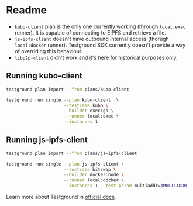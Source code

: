 # Readme

- `kubo-client` plan is the only one currently working (through `local:exec` runner). It is capable of connecting to EIPFS and retrieve a file.
- `js-ipfs-client` doesn't have outbound internal access (thorugh `local:docker` runner). Testground SDK currently doesn't provide a way of overriding this behaviour.
- `libp2p-client` didn't work and it's here for historical purposes only.

## Running kubo-client

```sh
testground plan import --from plans/kubo-client
```

``` sh
testground run single --plan kubo-client  \
                      --testcase kubo \
                      --builder exec:go \
                      --runner local:exec \
                      --instances 1
```

## Running js-ipfs-client

```sh
testground plan import --from plans/js-ipfs-client
```

``` sh 
testground run single --plan js-ipfs-client \
                      --testcase bitswap \
                      --builder docker:node \
                      --runner local:docker \
                      --instances 1 --test-param multiaddr=$MULTIADDR
```

Learn more about Testground in [official docs](https://docs.testground.ai/).

